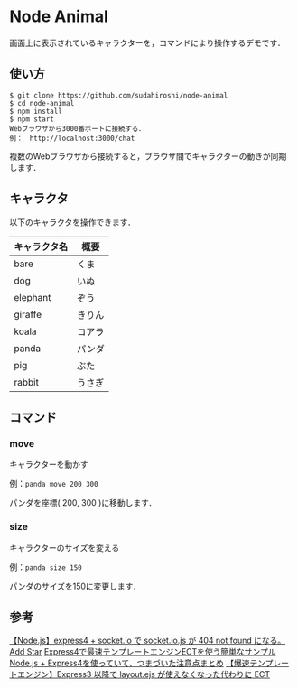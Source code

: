 Node Animal
===============

画面上に表示されているキャラクターを，コマンドにより操作するデモです．

## 使い方

```
$ git clone https://github.com/sudahiroshi/node-animal
$ cd node-animal
$ npm install
$ npm start
Webブラウザから3000番ポートに接続する．
例：　http://localhost:3000/chat
```

複数のWebブラウザから接続すると，ブラウザ間でキャラクターの動きが同期します．

## キャラクタ

以下のキャラクタを操作できます．

キャラクタ名 | 概要
-|-
bare | くま
dog | いぬ
elephant | ぞう
giraffe | きりん
koala | コアラ
panda | パンダ
pig | ぶた
rabbit | うさぎ

## コマンド

### move

キャラクターを動かす

例：```panda move 200 300```

パンダを座標( 200, 300 )に移動します．

### size

キャラクターのサイズを変える

例：```panda size 150```

パンダのサイズを150に変更します．

## 参考
[【Node.js】express4 + socket.io で socket.io.js が 404 not found になる。Add Star](http://d.hatena.ne.jp/pospome/20150314/1426357192)
[Express4で最速テンプレートエンジンECTを使う簡単なサンプル](http://trycatchand.blogspot.jp/2015/05/Express4-ECT-example.html)
[Node.js + Express4を使っていて、つまづいた注意点まとめ](http://qiita.com/zaru/items/68b4f64c1f0d10b6a27e)
[【爆速テンプレートエンジン】Express3 以降で layout.ejs が使えなくなった代わりに ECT](http://qiita.com/sukobuto/items/b0be22bfebd721854e0b)
